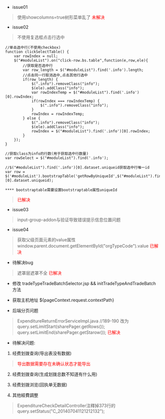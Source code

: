 - issue01
> 使用showcolumns=true树形菜单乱了
> <font color="red">未解决</font>

- issue02
> 不使用复选框点击行选中
```
//单击选中行(不使用checkbox)
function clickSelectTable() {
    var rowIndex = null;
    $("#moduleList").on("click-row.bs.table",function(e,row,ele){
        //获取是否选中行
        var row_length = $("#moduleList").find('.info').length;
        //点击同一行取消选中,点击其他行选中
        if(row_length) {
            $(".info").removeClass("info");
            $(ele).addClass("info");
            var rowIndexTemp = $("#moduleList").find('.info')[0].rowIndex;
            if(rowIndex === rowIndexTemp) {
                $(".info").removeClass("info");
            }
            rowIndex = rowIndexTemp;
        } else {
            $(".info").removeClass("info");
            $(ele).addClass("info");
            rowIndex = $("#moduleList").find('.info')[0].rowIndex;
        }
    });
}

//获取class为info的行数(用于获取选中行数量)
var rowSelect = $("#moduleList").find('.info');

//$("#moduleList").find('.info')[0].dataset.uniqueid获取选中行唯一id
var row = $('#moduleList').bootstrapTable('getRowByUniqueId',$("#moduleList").find('.info')[0].dataset.uniqueid);

**** bootstraptable需要设置bootstraptable属性uniqueId
```
> <font color="red">已解决</font>

- issue03
> input-group-addon与验证导致错误提示信息位置问题

- issue04
> 获取父级页面元素的value属性
> window.parent.document.getElementById("orgTypeCode").value
> <font color="red">已解决</font>

- 待解决bug
> 遮罩层遮罩不全
> <font color="red">已解决</font>

- 修改
tradeTypeTradeBatchSelector.jsp && initTradeTypeAndTradeBatch方法

- 获取主机地址
${pageContext.request.contextPath}

- 后端分页问题
> ExpenditureReturnErrorServiceImpl.java //189-190 
改为
query.setLimitStart(sharePager.getRows());
query.setLimitEnd(sharePager.getStarow());
> <font color="red">已解决</font>

- 待解决问题:
1. 经费划拨查询(导出表没有数据)
> <font color="red">导出数据需要存在未确认状态才能导出</font>

2. 经费划拨查询(生成划拨总数不知道有什么用)

3. 经费划拨浏览(回执单无数据)


4. 其他經費調整
> ExpenditureCheckDetailController注釋掉373行的query.setStatus("C_201407041121212132");